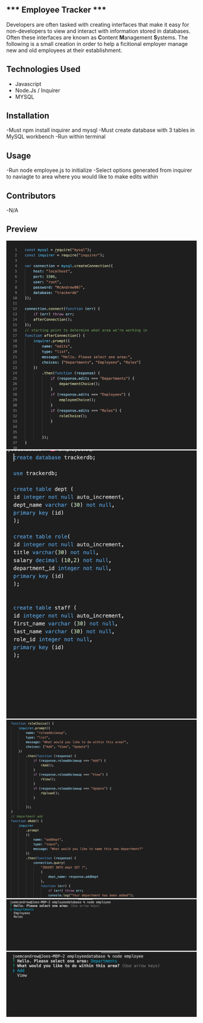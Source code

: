 ##                      *** Employee Tracker ***

Developers are often tasked with creating interfaces that make it easy for non-developers to view and interact with information stored in databases. Often these interfaces are known as **C**ontent **M**anagement **S**ystems. The following is a small creation in order to help a ficitional employer manage new and old employees at their establishment.

## Technologies Used
* Javascript
* Node.Js / Inquirer
* MYSQL


## Installation

-Must npm install inquirer and mysql
-Must create database with 3 tables in MySQL workbench
-Run within terminal

## Usage

-Run node employee.js to initialize 
-Select options generated from inquirer to naviagte to area where you would like to make edits within

## Contributors
-N/A

## Preview
![Beginning of code](./Assets/top.png)
![mysql table](./Assets/table.png)
![One of the many functions that initalizes questions](./Assets/function.png)
![Running node](./Assets/nodeone.png)
![Series of questions](./Assets/nodetwo.png)


